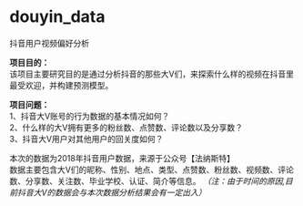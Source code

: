 # douyin_data
抖音用户视频偏好分析

**项目目的：**  
该项目主要研究目的是通过分析抖音的那些大V们，来探索什么样的视频在抖音里最受欢迎，并构建预测模型。

**项目问题：**  
1、抖音大V账号的行为数据的基本情况如何？  
2、什么样的大V拥有更多的粉丝数、点赞数、评论数以及分享数？  
3、抖音大V用户对其他用户的回关度如何？

本次的数据为2018年抖音用户数据，来源于公众号【法纳斯特】  
数据主要包含大V们的昵称、性别、地点、类型、点赞数、粉丝数、视频数、评论数、分享数、关注数、毕业学校、认证、简介等信息。
*（注：由于时间的原因,目前抖音大V的数据会与本次数据分析结果会有一定出入）*
